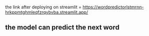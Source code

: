 the link after deploying on streamlit = https://wordpredictorlstmrnn-hrkppmtghmleqfzrqybvba.streamlit.app/


## the model can predict the next word 
